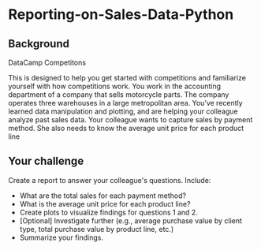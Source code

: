 # Reporting-on-Sales-Data-Python

## Background
DataCamp Competitons

This is designed to help you get started with competitions and familiarize yourself 
with how competitions work. You work in the accounting department of a company that sells motorcycle parts. 
The company operates three warehouses in a large metropolitan area. 
You’ve recently learned data manipulation and plotting, and are helping your colleague analyze past sales data. 
Your colleague wants to capture sales by payment method. 
She also needs to know the average unit price for each product line

## Your challenge
Create a report to answer your colleague's questions. Include:

- What are the total sales for each payment method?
- What is the average unit price for each product line?
- Create plots to visualize findings for questions 1 and 2.
- [Optional] Investigate further (e.g., average purchase value by client type, total purchase value by product line, etc.)
- Summarize your findings.
